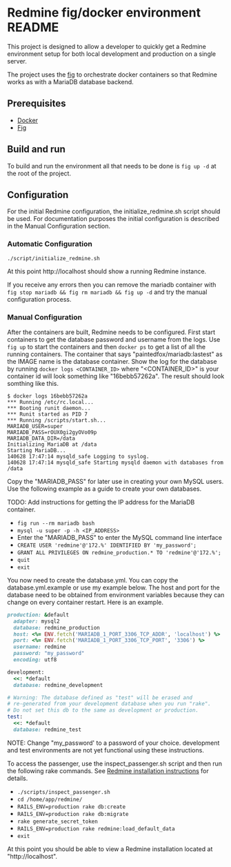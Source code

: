 # Redmine fig/docker environment README


This project is designed to allow a developer to quickly get a Redmine environment setup for both local development and production on a single server.

The project uses the [fig](http://orchardup.github.io/fig/) to orchestrate docker containers so that Redmine works as with a MariaDB database backend.

## Prerequisites


- [Docker](http://docs.docker.com/installation/#installation)
- [Fig](http://orchardup.github.io/fig/install.html)

## Build and run

To build and run the environment all that needs to be done is `fig up -d` at the root of the project.

## Configuration

For the initial Redmine configuration, the initialize_redmine.sh script should be used.  For documentation purposes the initial configuration is described in the Manual Configuration section.

### Automatic Configuration

`./script/initialize_redmine.sh`

At this point http://localhost should show a running Redmine instance.

If you receive any errors then you can remove the mariadb container with `fig stop mariadb && fig rm mariadb && fig up -d` and try the manual configuration process.

### Manual Configuration

After the containers are built, Redmine needs to be configured. First start containers to get the database password and username from the logs.  Use `fig up` to start the containers and then `docker ps` to get a list of all the running containers.  The container that says "paintedfox/mariadb:lastest" as the IMAGE name is the database container.  Show the log for the database by running `docker logs <CONTAINER_ID>` where "<CONTAINER_ID>" is your container id will look something like "16bebb57262a".  The result should look somthing like this.

```
$ docker logs 16bebb57262a
*** Running /etc/rc.local...
*** Booting runit daemon...
*** Runit started as PID 7
*** Running /scripts/start.sh...
MARIADB_USER=super
MARIADB_PASS=rOUX0gi2gyOVo09p
MARIADB_DATA_DIR=/data
Initializing MariaDB at /data
Starting MariaDB...
140628 17:47:14 mysqld_safe Logging to syslog.
140628 17:47:14 mysqld_safe Starting mysqld daemon with databases from /data
```

Copy the "MARIADB_PASS" for later use in creating your own MySQL users. Use the following example as a guide to create your own databases.

TODO: Add instructions for getting the IP address for the MariaDB container.

- `fig run --rm mariadb bash`
- `mysql -u super -p -h <IP_ADDRESS>`
- Enter the "MARIADB_PASS" to enter the MySQL command line interface
- `CREATE USER 'redmine'@'172.%' IDENTIFIED BY 'my_password';`
- `GRANT ALL PRIVILEGES ON redmine_production.* TO 'redmine'@'172.%';`
- `quit`
- `exit`

You now need to create the database.yml.  You can copy the database.yml.example or use my example below.
The host and port for the database need to be obtained from environment variables because they can change on every container restart.  Here is an example.

```ruby
production: &default
  adapter: mysql2
  database: redmine_production
  host: <%= ENV.fetch('MARIADB_1_PORT_3306_TCP_ADDR', 'localhost') %> 
  port: <%= ENV.fetch('MARIADB_1_PORT_3306_TCP_PORT', '3306') %>
  username: redmine
  password: "my_password"
  encoding: utf8

development:
  <<: *default
  database: redmine_development

# Warning: The database defined as "test" will be erased and
# re-generated from your development database when you run "rake".
# Do not set this db to the same as development or production.
test:
  <<: *default
  database: redmine_test
```

NOTE: Change "my_password' to a password of your choice.  development and test environments are not yet functional using these instructions.

To access the passenger, use the inspect_passenger.sh script and then run the following rake commands.  See [Redmine installation instructions](http://www.redmine.org/projects/redmine/wiki/redmineinstall) for details.

- `./scripts/inspect_passenger.sh`
- `cd /home/app/redmine/`
- `RAILS_ENV=production rake db:create`
- `RAILS_ENV=production rake db:migrate`
- `rake generate_secret_token`
- `RAILS_ENV=production rake redmine:load_default_data`
- `exit`

At this point you should be able to view a Redmine installation located at "http://localhost".
